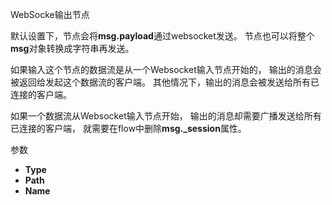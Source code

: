 WebSocke输出节点

默认设置下，节点会将**msg.payload**通过websocket发送。 节点也可以将整个**msg**对象转换成字符串再发送。

如果输入这个节点的数据流是从一个Websocket输入节点开始的， 输出的消息会被返回给发起这个数据流的客户端。 其他情况下，输出的消息会被发送给所有已连接的客户端。

如果一个数据流从Websocket输入节点开始， 输出的消息却需要广播发送给所有已连接的客户端， 就需要在flow中删除**msg._session**属性。

参数

*   **Type**
*   **Path**
*   **Name**